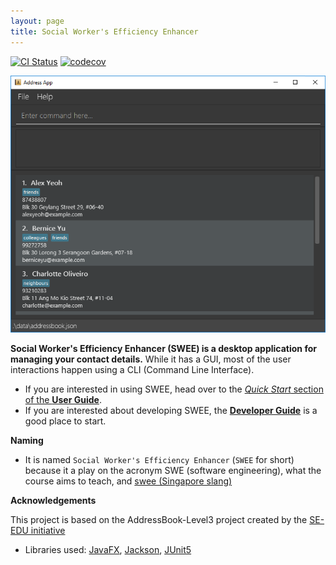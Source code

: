 ```yaml
---
layout: page
title: Social Worker's Efficiency Enhancer
---
```


[![CI Status](https://github.com/AY2324S2-CS2103T-T17-1/tp/workflows/Java%20CI/badge.svg)](https://github.com/AY2324S2-CS2103T-T17-1/tp/actions)
[![codecov](https://codecov.io/gh/AY2324S2-CS2103T-T17-1/tp/graph/badge.svg?token=IOQ4YTD98O)](https://codecov.io/gh/AY2324S2-CS2103T-T17-1/tp)

![Ui](images/Ui.png)

**Social Worker's Efficiency Enhancer (**SWEE**) is a desktop application for managing your contact details.** While it has a GUI, most of the user interactions happen using a CLI (Command Line Interface).

* If you are interested in using SWEE, head over to the [_Quick Start_ section of the **User Guide**](UserGuide.html#quick-start).
* If you are interested about developing SWEE, the [**Developer Guide**](DeveloperGuide.html) is a good place to start.
  
  
**Naming**
* It is named `Social Worker's Efficiency Enhancer` (`SWEE` for short) because it a play on the acronym SWE (software engineering), what the course aims to teach, and [swee (Singapore slang)](http://www.mysmu.edu/faculty/jacklee/singlish_S.htm)

**Acknowledgements**

This project is based on the AddressBook-Level3 project created by the [SE-EDU initiative](https://se-education.org)

* Libraries used: [JavaFX](https://openjfx.io/), [Jackson](https://github.com/FasterXML/jackson), [JUnit5](https://github.com/junit-team/junit5)
